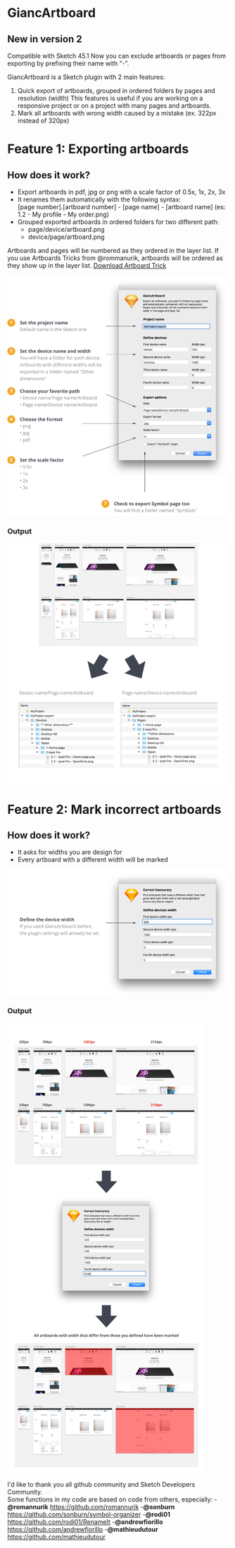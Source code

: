 # GiancArtboard

## New in version 2
Compatible with Sketch 45.1
Now you can exclude artboards or pages from exporting by prefixing their name with “-”.


GiancArtboard is a Sketch plugin with 2 main features:

1. Quick export of artboards, grouped in ordered folders by pages and resolution (width)
	 This features is useful if you are working on a responsive project or on a project with many 
	 pages and artboards.
2. Mark all artboards with wrong width caused by a mistake (ex. 322px instead of 320px)

# Feature 1: Exporting artboards
## How does it work?

- Export artboards in pdf, jpg or png with a scale factor of 0.5x, 1x, 2x, 3x
- It renames them automatically with the following syntax:<br/> 
   [page number].[artboard number] - [page name] - [artboard name] (es: 1.2 - My profile - My order.png)
- Grouped exported artboards in ordered folders for two different path:
    - page/device/artboard.png
    - device/page/artboard.png

Artboards and pages will be numbered as they ordered in the layer list.
If you use Artboards Tricks from @rommanurik, artboards will be ordered as they show up in the layer list.
<a href="https://github.com/romannurik/Sketch-ArtboardTricks">Download Artboard Trick</a>


![GiancArtboard](https://github.com/MattCowBoy/giancartboard/blob/master/Screenshots/How%20it%20works%3F.png)

### Output

![GiancArtboard](https://github.com/MattCowBoy/giancartboard/blob/master/Screenshots/Output.png)


# Feature 2: Mark incorrect artboards
## How does it work?

- It asks for widths you are design for
- Every artboard with a different width will be marked

![GiancArtboard](https://github.com/MattCowBoy/giancartboard/blob/master/Screenshots/Check%20inaccurancy.png)

### Output

![GiancArtboard](https://github.com/MattCowBoy/giancartboard/blob/master/Screenshots/Check%20inaccurancy%20Copy.png)

I'd like to thank you all github community and Sketch Developers Community.</br>
Some functions in my code are based on code from others, especially:
-<b>@romannurik</b> https://github.com/romannurik
-<b>@sonburn</b> https://github.com/sonburn/symbol-organizer
-<b>@rodi01</b> https://github.com/rodi01/RenameIt
-<b>@andrewfiorillo</b> https://github.com/andrewfiorillo
-<b>@mathieudutour</b> https://github.com/mathieudutour


